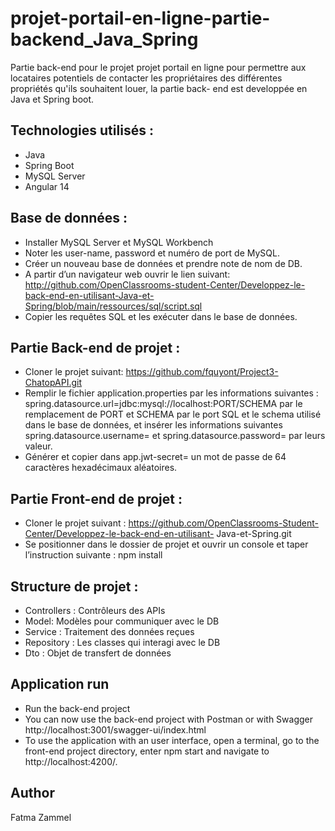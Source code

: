 # projet-portail-en-ligne-partie-backend_Java_Spring

Partie back-end pour le projet projet portail en ligne pour permettre aux locataires potentiels de contacter les propriétaires des différentes propriétés qu'ils souhaitent louer, la partie back- end est developpée en Java et Spring boot.

## Technologies utilisés :

- Java
- Spring Boot
- MySQL Server
- Angular 14

## Base de données :

- Installer MySQL Server et MySQL Workbench
- Noter les user-name, password et numéro de port de MySQL.
- Créer un nouveau base de données et prendre note de nom de DB.
- A partir d’un navigateur web ouvrir le lien suivant: http://github.com/OpenClassrooms-student-Center/Developpez-le-back-end-en-utilisant-Java-et-Spring/blob/main/ressources/sql/script.sql
- Copier les requêtes SQL et les exécuter dans le base de données.

## Partie Back-end de projet :

- Cloner le projet suivant: https://github.com/fquyont/Project3-ChatopAPI.git
- Remplir le fichier application.properties par les informations suivantes : spring.datasource.url=jdbc:mysql://localhost:PORT/SCHEMA par le remplacement de PORT et SCHEMA par le port SQL et le schema utilisé dans le base de données, et insérer les informations suivantes spring.datasource.username= et spring.datasource.password= par leurs valeur.
- Générer et copier dans app.jwt-secret= un mot de passe de 64 caractères hexadécimaux aléatoires.

## Partie Front-end de projet :

- Cloner le projet suivant : https://github.com/OpenClassrooms-Student-Center/Developpez-le-back-end-en-utilisant- Java-et-Spring.git
- Se positionner dans le dossier de projet et ouvrir un console et taper l’instruction suivante : npm install

## Structure de projet :

- Controllers : Contrôleurs des APIs
- Model: Modèles pour communiquer avec le DB
- Service : Traitement des données reçues
- Repository : Les classes qui interagi avec le DB
- Dto : Objet de transfert de données

## Application run

- Run the back-end project
- You can now use the back-end project with Postman or with Swagger http://localhost:3001/swagger-ui/index.html
- To use the application with an user interface, open a terminal, go to the front-end project directory, enter npm start and navigate to http://localhost:4200/.

## Author

Fatma Zammel
